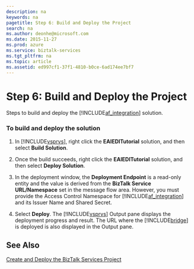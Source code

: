```yaml
---
description: na
keywords: na
pagetitle: Step 6: Build and Deploy the Project
search: na
ms.author: deonhe@microsoft.com
ms.date: 2015-11-27
ms.prod: azure
ms.service: biztalk-services
ms.tgt_pltfrm: na
ms.topic: article
ms.assetid: ed997cf1-37f1-4810-b0ce-6ad174ee7bf7
---
```

# Step 6: Build and Deploy the Project
Steps to build and deploy the [!INCLUDE[af_integration](/Token/af_integration_md.md)] solution.

### To build and deploy the solution

1. In [!INCLUDE[vsprvs](/Token/vsprvs_md.md)], right click the **EAIEDITutorial** solution, and then select **Build Solution**.

2. Once the build succeeds, right click the **EAIEDITutorial** solution, and then select **Deploy Solution**.

3. In the deployment window, the **Deployment Endpoint** is a read-only entity and the value is derived from the **BizTalk Service URL/Namespace** set in the message flow area. However, you must provide the Access Control Namespace for [!INCLUDE[af_integration](/Token/af_integration_md.md)] and its Issuer Name and Shared Secret.

4. Select **Deploy**. The [!INCLUDE[vsprvs](/Token/vsprvs_md.md)] Output pane displays the deployment progress and result. The URL where the [!INCLUDE[bridge](/Token/bridge_md.md)] is deployed is also displayed in the Output pane.

## See Also
[Create and Deploy the BizTalk Services Project](/Topic/Create_and_Deploy_the_BizTalk_Services_Project.md)

